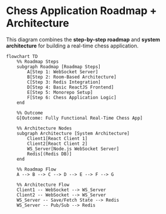 # Chess Application Roadmap + Architecture

This diagram combines the **step-by-step roadmap** and **system architecture** for building a real-time chess application.

```mermaid
flowchart TD
    %% Roadmap Steps
    subgraph Roadmap [Roadmap Steps]
        A[Step 1: WebSocket Server]
        B[Step 2: Room-Based Architecture]
        C[Step 3: Redis Integration]
        D[Step 4: Basic ReactJS Frontend]
        E[Step 5: Monorepo Setup]
        F[Step 6: Chess Application Logic]
    end

    %% Outcome
    G[Outcome: Fully Functional Real-Time Chess App]

    %% Architecture Nodes
    subgraph Architecture [System Architecture]
        Client1[React Client 1]
        Client2[React Client 2]
        WS_Server[Node.js WebSocket Server]
        Redis[(Redis DB)]
    end

    %% Roadmap Flow
    A --> B --> C --> D --> E --> F --> G

    %% Architecture Flow
    Client1 -- WebSocket --> WS_Server
    Client2 -- WebSocket --> WS_Server
    WS_Server -- Save/Fetch State --> Redis
    WS_Server -- Pub/Sub --> Redis
    